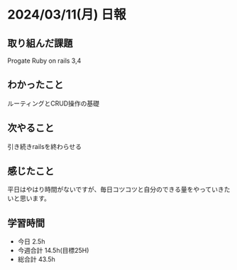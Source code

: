# 2024/03/11(月) 日報

## 取り組んだ課題
Progate Ruby on rails 3,4

## わかったこと
ルーティングとCRUD操作の基礎

## 次やること
引き続きrailsを終わらせる

## 感じたこと
平日はやはり時間がないですが、毎日コツコツと自分のできる量をやっていきたいと思います。

## 学習時間
- 今日 2.5h
- 今週合計 14.5h(目標25H)
- 総合計 43.5h
